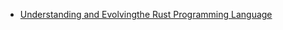 - [Understanding and Evolvingthe Rust Programming Language](https://github.com/lambda-magic/plt.books/blob/master/Rust/Understanding%20and%20Evolving%20the%20Rust%20Programming%20Language%20-%20RalfJung.pdf)